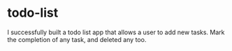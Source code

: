 # todo-list
I successfully built a todo list app that allows a user to add new tasks. Mark the completion of any task, and deleted any too.
